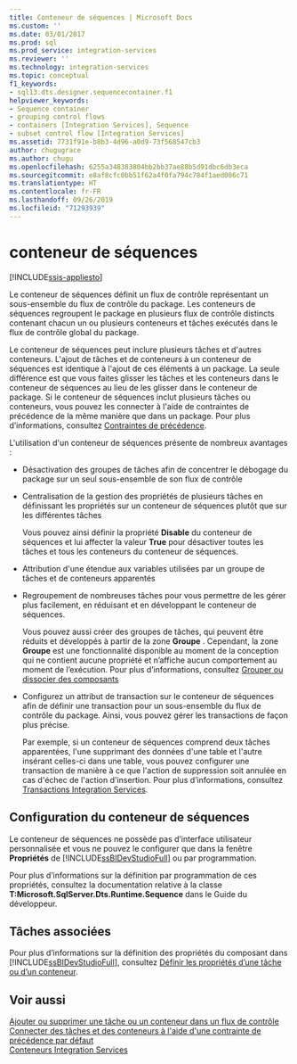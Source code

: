 ```yaml
---
title: Conteneur de séquences | Microsoft Docs
ms.custom: ''
ms.date: 03/01/2017
ms.prod: sql
ms.prod_service: integration-services
ms.reviewer: ''
ms.technology: integration-services
ms.topic: conceptual
f1_keywords:
- sql13.dts.designer.sequencecontainer.f1
helpviewer_keywords:
- Sequence container
- grouping control flows
- containers [Integration Services], Sequence
- subset control flow [Integration Services]
ms.assetid: 7731f91e-b8b3-4d96-a0d9-73f568547cb3
author: chugugrace
ms.author: chugu
ms.openlocfilehash: 6255a348383804bb2bb37ae88b5d91dbc6db3eca
ms.sourcegitcommit: e8af8cfc0bb51f62a4f0fa794c784f1aed006c71
ms.translationtype: HT
ms.contentlocale: fr-FR
ms.lasthandoff: 09/26/2019
ms.locfileid: "71293939"
---
```

# <a name="sequence-container"></a>conteneur de séquences

[!INCLUDE[ssis-appliesto](../../includes/ssis-appliesto-ssvrpluslinux-asdb-asdw-xxx.md)]


  Le conteneur de séquences définit un flux de contrôle représentant un sous-ensemble du flux de contrôle du package. Les conteneurs de séquences regroupent le package en plusieurs flux de contrôle distincts contenant chacun un ou plusieurs conteneurs et tâches exécutés dans le flux de contrôle global du package.  
  
 Le conteneur de séquences peut inclure plusieurs tâches et d'autres conteneurs. L'ajout de tâches et de conteneurs à un conteneur de séquences est identique à l'ajout de ces éléments à un package. La seule différence est que vous faites glisser les tâches et les conteneurs dans le conteneur de séquences au lieu de les glisser dans le conteneur de package. Si le conteneur de séquences inclut plusieurs tâches ou conteneurs, vous pouvez les connecter à l'aide de contraintes de précédence de la même manière que dans un package. Pour plus d’informations, consultez [Contraintes de précédence](../../integration-services/control-flow/precedence-constraints.md).  
  
 L'utilisation d'un conteneur de séquences présente de nombreux avantages :  
  
-   Désactivation des groupes de tâches afin de concentrer le débogage du package sur un seul sous-ensemble de son flux de contrôle  
  
-   Centralisation de la gestion des propriétés de plusieurs tâches en définissant les propriétés sur un conteneur de séquences plutôt que sur les différentes tâches  
  
     Vous pouvez ainsi définir la propriété **Disable** du conteneur de séquences et lui affecter la valeur **True** pour désactiver toutes les tâches et tous les conteneurs du conteneur de séquences.  
  
-   Attribution d'une étendue aux variables utilisées par un groupe de tâches et de conteneurs apparentés  
  
-   Regroupement de nombreuses tâches pour vous permettre de les gérer plus facilement, en réduisant et en développant le conteneur de séquences.  
  
     Vous pouvez aussi créer des groupes de tâches, qui peuvent être réduits et développés à partir de la zone **Groupe** . Cependant, la zone **Groupe** est une fonctionnalité disponible au moment de la conception qui ne contient aucune propriété et n’affiche aucun comportement au moment de l’exécution. Pour plus d’informations, consultez [Grouper ou dissocier des composants](../../integration-services/group-or-ungroup-components.md)  
  
-   Configurez un attribut de transaction sur le conteneur de séquences afin de définir une transaction pour un sous-ensemble du flux de contrôle du package. Ainsi, vous pouvez gérer les transactions de façon plus précise.  
  
     Par exemple, si un conteneur de séquences comprend deux tâches apparentées, l'une supprimant des données d'une table et l'autre insérant celles-ci dans une table, vous pouvez configurer une transaction de manière à ce que l'action de suppression soit annulée en cas d'échec de l'action d'insertion. Pour plus d’informations, consultez [Transactions Integration Services](../../integration-services/integration-services-transactions.md).  
  
## <a name="configuration-of-the-sequence-container"></a>Configuration du conteneur de séquences  
 Le conteneur de séquences ne possède pas d’interface utilisateur personnalisée et vous ne pouvez le configurer que dans la fenêtre **Propriétés** de [!INCLUDE[ssBIDevStudioFull](../../includes/ssbidevstudiofull-md.md)] ou par programmation.  
  
 Pour plus d’informations sur la définition par programmation de ces propriétés, consultez la documentation relative à la classe **T:Microsoft.SqlServer.Dts.Runtime.Sequence** dans le Guide du développeur.  
  
## <a name="related-tasks"></a>Tâches associées  
 Pour plus d’informations sur la définition des propriétés du composant dans [!INCLUDE[ssBIDevStudioFull](../../includes/ssbidevstudiofull-md.md)], consultez [Définir les propriétés d’une tâche ou d’un conteneur](https://msdn.microsoft.com/library/52d47ca4-fb8c-493d-8b2b-48bb269f859b).  
  
## <a name="see-also"></a>Voir aussi  
 [Ajouter ou supprimer une tâche ou un conteneur dans un flux de contrôle](../../integration-services/control-flow/add-or-delete-a-task-or-a-container-in-a-control-flow.md)   
 [Connecter des tâches et des conteneurs à l'aide d'une contrainte de précédence par défaut](https://msdn.microsoft.com/library/8f31f15f-98ff-4c35-b41f-8b8cfd148d75)   
 [Conteneurs Integration Services](../../integration-services/control-flow/integration-services-containers.md)  
  
  
